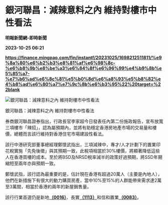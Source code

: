 # 銀河聯昌：減辣意料之內 維持對樓市中性看法
**明報新聞網-即時新聞**

**2023-10-25 06:21**

**https://finance.mingpao.com/fin/instantf/20231025/1698212511811/%e9%8a%80%e6%b2%b3%e8%81%af%e6%98%8c-%e6%b8%9b%e8%be%a3%e6%84%8f%e6%96%99%e4%b9%8b%e5%85%a7-%e7%b6%ad%e6%8c%81%e5%b0%8d%e6%a8%93%e5%b8%82%e4%b8%ad%e6%80%a7%e7%9c%8b%e6%b3%95%22%20target=%22blank**

![銀河聯昌：減辣意料之內 維持對樓市中性看法](https://fs.mingpao.com/fin/20231025/s00010/f57db105ce36b32e448aad2b239c2893.jpg)

銀河聯昌：減辣意料之內 維持對樓市中性看法

券商銀河聯昌證券指出，行政長官李家超今日發表任內第二份施政報告，宣布放寬三項樓市「辣招」，認為屬預期內，並將有助穩定香港房地產市場的交易量和樓價，總體而言該行維持對香港住宅市場建設性看法。

該行中港研究部董事總經理鄭懷武指出，三項減辣中，專才/人才計劃下的置業印花稅實施「先免後徵」與其預期一致，此稅項相當於30%樓價，將顯著降低這些人在香港買樓的成本。至於將BSD及NRSD稅率減半的政策好過預期，將SSD年期縮短至兩年亦與預期一致。

鄭懷武指，該行認為最重要的是，估計現在香港有超過20萬人（主要是內地人），他們在新措施下有很大的動力購買房產，當中10%至15%的人群能帶來需求達2萬至3萬間，相當於香港約兩年的新屋銷售量。

該行行業首選仍是新地[**（0016）**](https://finance.mingpao.com/fin/instantf/20231025/1698212511811/stock1.php?code=0016)、長實[**（1113）**](https://finance.mingpao.com/fin/instantf/20231025/1698212511811/stock1.php?code=1113)和信和置業[**（0083）**](https://finance.mingpao.com/fin/instantf/20231025/1698212511811/stock1.php?code=0083)。